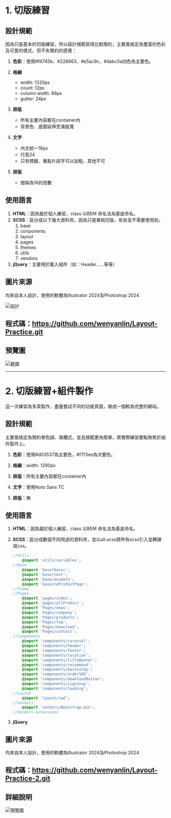 # 1. 切版練習

## 設計規範

因為只是基本的切版練習，所以設計規範寫得比較簡約，主要風格定為豐富的色彩及可愛的樣式，但不失簡約的感覺：

1. **色彩**：使用#f4745b、#226663、#e5ac9c、#dabc5a四色為主要色。
 
2. **格線**
   - width: 1320px
   - count: 12px
   - column width: 88px
   - gutter: 24px
3. **排版**
   - 所有主要內容都在container內
   - 背景色、底圖延伸至滿版寬
4. **文字**
   - 內文統一16px
   - 行高24
   - 只有標題、重點片段字可以加粗，其他不可
5. **排版**
   - 間隔為16的倍數

## 使用語言

1. **HTML**：因為屬於個人練習，class 以BEM 命名法為基底命名。
1. **SCSS**：區分成以下幾大資料夾，因為只是單純切版，有些並不需要使用到。
   1. base
   2. conponents
   3. layout
   4. pages
   5. themes
   6. utils
   7. vendors
2. **jQuery**：主要用於載入組件（如：Header......等等）

## 圖片來源

均來自本人設計，使用的軟體為Illustrator 2024及Photoshop 2024

![設計](/images/websiteLayout/2.png)

## 程式碼：https://github.com/wenyanlin/Layout-Practice.git

## 預覽圖

![截圖](/images/websiteLayout/1.png)

---

# 2. 切版練習+組件製作

這一次練習為多頁製作，盡量嘗試不同的功能頁面，做成一個較為完整的網站。

## 設計規範

主要風格定為簡約單色調、兩欄式，並且規範更為簡單，將實際練習要點聚焦於組件製作上。

1. **色彩**：使用#d03537為主要色，#f7f3ee為次要色。
 
2. **格線**：width: 1290px

3. **排版**：所有主要內容都在container內

4. **文字**：使用Noto Sans TC

5. **排版**：無

## 使用語言

1. **HTML**：因為屬於個人練習，class 以BEM 命名法為基底命名。
1. **SCSS**：區分成數個不同用途的資料夾，並以all.scss將所有scss引入並轉譯成css。
   
    ```SCSS
    //Utils
        @import 'utils/variables';
    //Base
        @import 'base/basic';
        @import 'base/text';
        @import 'base/animate';
        @import 'base/noProductPage';
    //Theme
    //Pages
        @import 'pages/index';
        @import 'pages/allProduct';
        @import 'Pages/news';
        @import 'Pages/company';
        @import 'Pages/products';
        @import 'Pages/faq';
        @import 'Pages/download';
        @import 'Pages/contact';
    //Components
        @import 'components/carousel';
        @import 'components/header';
        @import 'components/footer';
        @import 'components/location';
        @import 'components/titleBanner';
        @import 'components/recommand';
        @import 'components/backtotop';
        @import 'components/orderSOP';
        @import 'components/downloadButton';
        @import 'components/signinup';
        @import 'components/loading';
    //Layout
        @import 'layout/rwd';
    //Vendors
        @import 'vendors/Bootstrap.min';
    //Vendors-extensions
    ```

2. **jQuery**

## 圖片來源

均來自本人設計，使用的軟體為Illustrator 2024及Photoshop 2024

## 程式碼：https://github.com/wenyanlin/Layout-Practice-2.git

## 詳細說明

![預覽圖](/images/websiteLayout/3.png)








